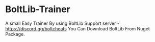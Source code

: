 # BoltLib-Trainer
A small Easy Trainer By using BoltLib
Support server - https://discord.gg/boltcheats
You Can Download BoltLib From Nuget Package.
